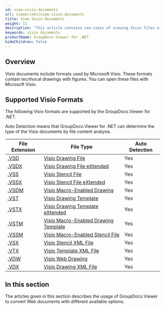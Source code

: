 ```yaml
---
id: view-visio-documents
url: viewer/net/view-visio-documents
title: View Visio Documents
weight: 11
description: "This article contains use-cases of viewing Visio files with GroupDocs.Viewer within your .NET applications."
keywords: visio documents
productName: GroupDocs.Viewer for .NET
hideChildren: False
---
```

## Overview

Visio documents include formats used by Microsoft Visio. These formats contain tecnhocal drawings with figures. 
You can open these files with Microsoft Visio.

## Supported Visio Formats

The following Visio formats are supported by the GroupDocs.Viewer for .NET.

Auto Detection means that GroupDocs.Viewer for .NET can determine the type of the Visio documents by file content analysis.

| File Extension | File Type | Auto Detection |
| --- | --- | --- |
|[.VSD](https://fileinfo.com/extension/vsd) | [Visio Drawing File](https://fileinfo.com/extension/vsd/) | Yes |
|[.VSDX](https://fileinfo.com/extension/vsd) | [Visio Drawing File eXtended](https://fileinfo.com/extension/vsd/) | Yes |
|[.VSS](https://fileinfo.com/extension/vss) | [Visio Stencil File](https://fileinfo.com/extension/vss/) | Yes |
|[.VSSX](https://fileinfo.com/extension/vssx) | [Visio Stencil File eXtended](https://fileinfo.com/extension/vssx) |Yes |
|[.VSDM](https://fileinfo.com/extension/vsdm) | [Visio Macro-Enabled Drawing](https://fileinfo.com/extension/vsdm) |Yes |
|[.VST](https://fileinfo.com/extension/vst#visio_drawing_template) | [Visio Drawing Template](https://fileinfo.com/extension/vst#visio_drawing_template) | Yes | Yes |
|[.VSTX](https://fileinfo.com/extension/vstx) | [Visio Drawing Template eXtended](https://fileinfo.com/extension/vstx) | Yes |
|[.VSTM](https://fileinfo.com/extension/vstm) | [Visio Macro-Enabled Drawing Template](https://fileinfo.com/extension/vstm) | Yes |
|[.VSSM](https://fileinfo.com/extension/vssm) | [Visio Macro-Enabled Stencil File](https://fileinfo.com/extension/vssm) | Yes |
|[.VSX](https://fileinfo.com/extension/vsx) | [Visio Stencil XML File](https://fileinfo.com/extension/vsx) | Yes |
|[.VTX](https://fileinfo.com/extension/vtx#visio_template_xml_file) | [Visio Template XML File](https://fileinfo.com/extension/vtx#visio_template_xml_file) | Yes |
|[.VDW](https://fileinfo.com/extension/vdw) | [Visio Web Drawing](https://fileinfo.com/extension/vdw) | Yes |
|[.VDX](https://fileinfo.com/extension/vdx#visio_drawing_xml_file) | [Visio Drawing XML File](https://fileinfo.com/extension/vdx#visio_drawing_xml_file) | Yes |

## In this section

The articles given in this section describes the usage of GroupDocs.Viewer to convert Web documents with different available options.
